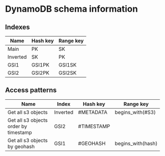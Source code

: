 # DynamoDB schema information

## Indexes

| Name     | Hash key | Range key |
| -------- | -------- | --------- |
| Main     | PK       | SK        |
| Inverted | SK       | PK        |
| GSI1     | GSI1PK   | GSI1SK    |
| GSI2     | GSI2PK   | GSI2SK    |


## Access patterns

| Name                                  | Index    | Hash key   | Range key         |
| ------------------------------------- | -------- | ---------- | ----------------- |
| Get all s3 objects                    | Inverted | #METADATA  | begins_with(#S3)  |
| Get all s3 objects order by timestamp | GSI2     | #TIMESTAMP |                   |
| Get all s3 objects by geohash         | GSI1     | #GEOHASH   | begins_with(hash) |
